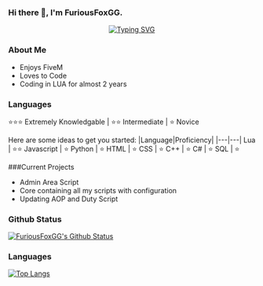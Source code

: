 ### Hi there 👋, I'm FuriousFoxGG.
<p align="center">
<a href="https://git.io/typing-svg"><img src="https://readme-typing-svg.demolab.com?font=Fira+Code&weight=100&pause=1000&color=15F7E6&background=FF000000&center=true&width=435&lines=FuriousF0xGG." alt="Typing SVG" /></a>
  </p>

### About Me
- Enjoys FiveM
- Loves to Code
- Coding in LUA for almost 2 years

### Languages
⭐⭐⭐ Extremely Knowledgable | ⭐⭐ Intermediate | ⭐ Novice

Here are some ideas to get you started:
|Language|Proficiency|
|---|---|
Lua | ⭐⭐
Javascript | ⭐
Python | ⭐
HTML | ⭐
CSS | ⭐
C++ | ⭐
C# | ⭐
SQL | ⭐

###Current Projects
- Admin Area Script
- Core containing all my scripts with configuration
- Updating AOP and Duty Script

### Github Status

[![FuriousFoxGG's Github Status](https://github-readme-stats.vercel.app/api?username=FuriousF0xGG&show_icons=true&theme=radical)](https://github.com/anuraghazra/github-readme-stats)


### Languages

[![Top Langs](https://github-readme-stats.vercel.app/api/top-langs/?username=FuriousF0xGG&langs_count=8)](https://github.com/anuraghazra/github-readme-stats)
